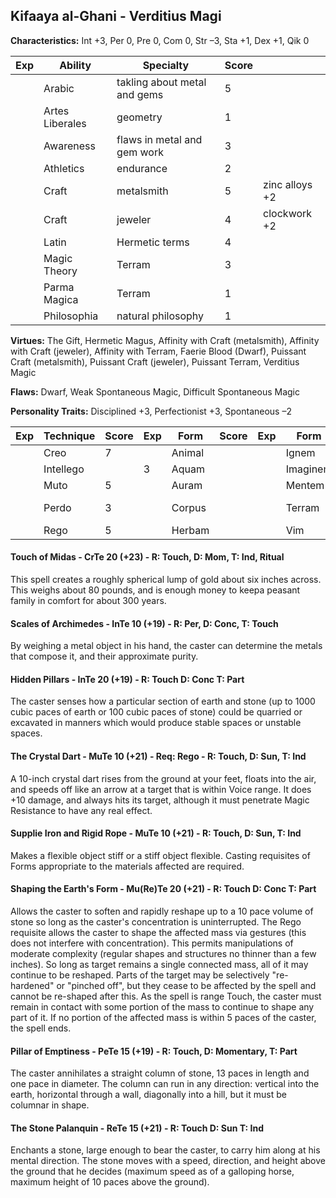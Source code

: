 ## Kifaaya al-Ghani - Verditius Magi
**Characteristics:** Int +3, Per 0, Pre 0, Com 0, Str –3, Sta +1, Dex +1, Qik 0

|Exp|Ability|Specialty|Score||
|---|---|---|---|---|
||Arabic|takling about metal and gems|5|
||Artes Liberales|geometry|1|
||Awareness|flaws in metal and gem work|3|
||Athletics|endurance|2|
||Craft|metalsmith|5|zinc alloys +2|
||Craft|jeweler|4|clockwork +2|
||Latin|Hermetic terms|4|
||Magic Theory|Terram|3|
||Parma Magica|Terram|1|
||Philosophia|natural philosophy|1|

**Virtues:** The Gift, Hermetic Magus, Affinity with Craft (metalsmith), Affinity with Craft (jeweler), Affinity with Terram, Faerie Blood (Dwarf), Puissant Craft (metalsmith), Puissant Craft (jeweler), Puissant Terram, Verditius Magic

**Flaws:** Dwarf, Weak Spontaneous Magic, Difficult Spontaneous Magic

**Personality Traits:** Disciplined +3, Perfectionist +3, Spontaneous –2

|Exp|Technique|Score|Exp|Form|Score|Exp|Form|Score|
|---|---|---|---|---|---|---|---|---|
||Creo|7||Animal|||Ignem||
||Intellego||3|Aquam|||Imaginem||
||Muto|5||Auram|||Mentem||
||Perdo|3||Corpus|||Terram|12 +3|
||Rego|5||Herbam|||Vim||

#### Touch of Midas - CrTe 20 (+23) - R: Touch, D: Mom, T: Ind, Ritual
This spell creates a roughly spherical lump of gold about six inches across. This weighs about 80 pounds, and is enough money to keepa peasant family in comfort for about 300 years.

#### Scales of Archimedes - InTe 10 (+19) - R: Per, D: Conc, T: Touch
By weighing a metal object in his hand, the caster can determine the metals that compose it, and their approximate purity.

#### Hidden Pillars - InTe 20 (+19) - R: Touch D: Conc T: Part
The caster senses how a particular section of earth and stone (up to 1000 cubic paces of earth or 100 cubic paces of stone) could be quarried or excavated in manners which would produce stable spaces or unstable spaces.

#### The Crystal Dart - MuTe 10 (+21) - Req: Rego - R: Touch, D: Sun, T: Ind
A 10-inch crystal dart rises from the ground at your feet, floats into the air, and speeds off like an arrow at a target that is within Voice range. It does +10 damage, and always hits its target, although it must penetrate Magic Resistance to have any real effect.

#### Supplie Iron and Rigid Rope - MuTe 10 (+21) - R: Touch, D: Sun, T: Ind
Makes a flexible object stiff or a stiff object flexible. Casting requisites of Forms appropriate to the materials affected are required.

#### Shaping the Earth's Form - Mu(Re)Te 20 (+21) - R: Touch D: Conc T: Part
Allows the caster to soften and rapidly reshape up to a 10 pace volume of stone so long as the caster's concentration is uninterrupted. The Rego requisite allows the caster to shape the affected mass via gestures (this does not interfere with concentration). This permits manipulations of moderate complexity (regular shapes and structures no thinner than a few inches). So long as target remains a single connected mass, all of it may continue to be reshaped. Parts of the target may be selectively "re-hardened" or "pinched off", but they cease to be affected by the spell and cannot be re-shaped after this. As the spell is range Touch, the caster must remain in contact with some portion of the mass to continue to shape any part of it. If no portion of the affected mass is within 5 paces of the caster, the spell ends.

#### Pillar of Emptiness - PeTe 15 (+19) - R: Touch, D: Momentary, T: Part
The caster annihilates a straight column of stone, 13 paces in length and one pace in diameter. The column can run in any direction: vertical into the earth, horizontal through a wall, diagonally into a hill, but it must be columnar in shape.

#### The Stone Palanquin - ReTe 15 (+21) - R: Touch D: Sun T: Ind
Enchants a stone, large enough to bear the caster, to carry him along at his mental direction. The stone moves with a speed, direction, and height above the ground that he decides (maximum speed as of a galloping horse, maximum height of 10 paces above the ground).
